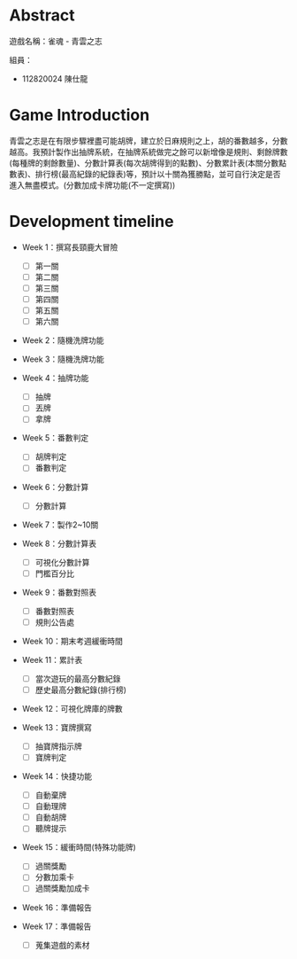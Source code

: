 # Abstract

遊戲名稱：雀魂 - 青雲之志

組員：

- 112820024 陳仕龍

# Game Introduction

青雲之志是在有限步驟裡盡可能胡牌，建立於日麻規則之上，胡的番數越多，分數越高。我預計製作出抽牌系統，在抽牌系統做完之餘可以新增像是規則、剩餘牌數(每種牌的剩餘數量)、分數計算表(每次胡牌得到的點數)、分數累計表(本關分數點數表)、排行榜(最高紀錄的紀錄表)等，預計以十關為獲勝點，並可自行決定是否進入無盡模式。(分數加成卡牌功能(不一定撰寫))

# Development timeline

- Week 1：撰寫長頸鹿大冒險
  - [ ] 第一關
  - [ ] 第二關
  - [ ] 第三關
  - [ ] 第四關
  - [ ] 第五關
  - [ ] 第六關
  
- Week 2：隨機洗牌功能

- Week 3：隨機洗牌功能

- Week 4：抽牌功能
  - [ ] 抽牌
  - [ ] 丟牌
  - [ ] 拿牌

- Week 5：番數判定
  - [ ] 胡牌判定
  - [ ] 番數判定

- Week 6：分數計算
  - [ ] 分數計算

- Week 7：製作2~10關

- Week 8：分數計算表
  - [ ] 可視化分數計算
  - [ ] 門檻百分比

- Week 9：番數對照表
    - [ ] 番數對照表
    - [ ] 規則公告處

- Week 10：期末考週緩衝時間

- Week 11：累計表
    - [ ] 當次遊玩的最高分數紀錄
    - [ ] 歷史最高分數紀錄(排行榜)

- Week 12：可視化牌庫的牌數

- Week 13：寶牌撰寫
  - [ ] 抽寶牌指示牌
  - [ ] 寶牌判定

- Week 14：快捷功能
  - [ ] 自動棄牌
  - [ ] 自動理牌
  - [ ] 自動胡牌
  - [ ] 聽牌提示

- Week 15：緩衝時間(特殊功能牌)
    - [ ] 過關獎勵
    - [ ] 分數加乘卡
    - [ ] 過關獎勵加成卡

- Week 16：準備報告

- Week 17：準備報告
    - [ ] 蒐集遊戲的素材